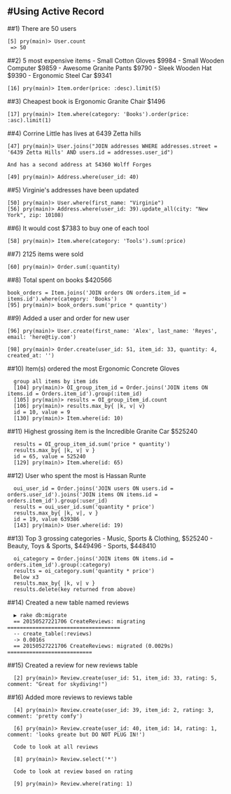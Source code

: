 #Using Active Record
-------------------

##1) There are 50 users

    [5] pry(main)> User.count
     => 50

##2) 5 most expensive items
    - Small Cotton Gloves $9984
    - Small Wooden Computer $9859
    - Awesome Granite Pants $9790
    - Sleek Wooden Hat $9390
    - Ergonomic Steel Car $9341

    [16] pry(main)> Item.order(price: :desc).limit(5)

##3) Cheapest book is Ergonomic Granite Chair $1496

    [17] pry(main)> Item.where(category: 'Books').order(price: :asc).limit(1)

##4) Corrine Little has lives at 6439 Zetta hills

    [47] pry(main)> User.joins("JOIN addresses WHERE addresses.street = '6439 Zetta Hills' AND users.id = addresses.user_id")

    And has a second address at 54360 Wolff Forges

    [49] pry(main)> Address.where(user_id: 40)

##5) Virginie's addresses have been updated

    [50] pry(main)> User.where(first_name: "Virginie")
    [56] pry(main)> Address.where(user_id: 39).update_all(city: "New York", zip: 10108)

##6) It would cost $7383 to buy one of each tool

    [58] pry(main)> Item.where(category: 'Tools').sum(:price)

##7) 2125 items were sold

    [60] pry(main)> Order.sum(:quantity)

##8) Total spent on books $420566

    book_orders = Item.joins('JOIN orders ON orders.item_id = items.id').where(category: 'Books')
    [95] pry(main)> book_orders.sum('price * quantity')

##9) Added a user and order for new user

    [96] pry(main)> User.create(first_name: 'Alex', last_name: 'Reyes', email: 'here@tiy.com')

    [98] pry(main)> Order.create(user_id: 51, item_id: 33, quantity: 4, created_at: '')

##10) Item(s) ordered the most Ergonomic Concrete Gloves

      group all items by item ids
      [104] pry(main)> OI_group_item_id = Order.joins('JOIN items ON items.id = Orders.item_id').group(:item_id)
      [105] pry(main)> results = OI_group_item_id.count
      [106] pry(main)> results.max_by{ |k, v| v}
      id = 10, value = 9
      [130] pry(main)> Item.where(id: 10)


##11) Highest grossing item is the Incredible Granite Car $525240

      results = OI_group_item_id.sum('price * quantity')
      results.max_by{ |k, v| v }
      id = 65, value = 525240
      [129] pry(main)> Item.where(id: 65)

##12) User who spent the most is Hassan Runte

      oui_user_id = Order.joins('JOIN users ON users.id = orders.user_id').joins('JOIN items ON items.id = orders.item_id').group(:user_id)
      results = oui_user_id.sum('quantity * price')
      results.max_by{ |k, v|, v }
      id = 19, value 639386
      [143] pry(main)> User.where(id: 19)

##13) Top 3 grossing categories
      - Music, Sports & Clothing, $525240
      - Beauty, Toys & Sports, $449496
      - Sports, $448410

      oi_category = Order.joins('JOIN items ON items.id = orders.item_id').group(:category)
      results = oi_category.sum('quantity * price')
      Below x3
      results.max_by{ |k, v| v }
      results.delete(key returned from above)

##14) Created a new table named reviews

      ▶ rake db:migrate
      == 20150527221706 CreateReviews: migrating ====================================
      -- create_table(:reviews)
      -> 0.0016s
      == 20150527221706 CreateReviews: migrated (0.0029s) ===========================

##15) Created a review for new reviews table

      [2] pry(main)> Review.create(user_id: 51, item_id: 33, rating: 5, comment: "Great for skydiving!")

##16) Added more reviews to reviews table

      [4] pry(main)> Review.create(user_id: 39, item_id: 2, rating: 3, comment: 'pretty comfy')

      [6] pry(main)> Review.create(user_id: 40, item_id: 14, rating: 1, comment: 'looks greate but DO NOT PLUG IN!')

      Code to look at all reviews

      [8] pry(main)> Review.select('*')

      Code to look at review based on rating

      [9] pry(main)> Review.where(rating: 1)









